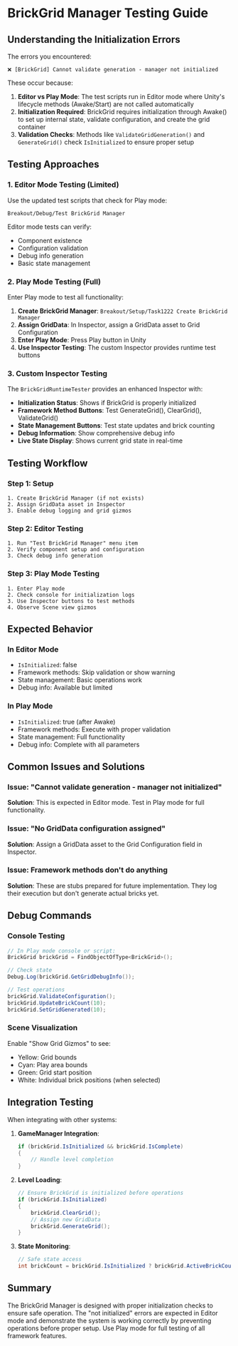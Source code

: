 # BrickGrid Manager Testing Guide

## Understanding the Initialization Errors

The errors you encountered:
```
❌ [BrickGrid] Cannot validate generation - manager not initialized
```

These occur because:

1. **Editor vs Play Mode**: The test scripts run in Editor mode where Unity's lifecycle methods (Awake/Start) are not called automatically
2. **Initialization Required**: BrickGrid requires initialization through Awake() to set up internal state, validate configuration, and create the grid container
3. **Validation Checks**: Methods like `ValidateGridGeneration()` and `GenerateGrid()` check `IsInitialized` to ensure proper setup

## Testing Approaches

### 1. Editor Mode Testing (Limited)

Use the updated test scripts that check for Play mode:
```
Breakout/Debug/Test BrickGrid Manager
```

Editor mode tests can verify:
- Component existence
- Configuration validation
- Debug info generation
- Basic state management

### 2. Play Mode Testing (Full)

Enter Play mode to test all functionality:

1. **Create BrickGrid Manager**: `Breakout/Setup/Task1222 Create BrickGrid Manager`
2. **Assign GridData**: In Inspector, assign a GridData asset to Grid Configuration
3. **Enter Play Mode**: Press Play button in Unity
4. **Use Inspector Testing**: The custom Inspector provides runtime test buttons

### 3. Custom Inspector Testing

The `BrickGridRuntimeTester` provides an enhanced Inspector with:

- **Initialization Status**: Shows if BrickGrid is properly initialized
- **Framework Method Buttons**: Test GenerateGrid(), ClearGrid(), ValidateGrid()
- **State Management Buttons**: Test state updates and brick counting
- **Debug Information**: Show comprehensive debug info
- **Live State Display**: Shows current grid state in real-time

## Testing Workflow

### Step 1: Setup
```
1. Create BrickGrid Manager (if not exists)
2. Assign GridData asset in Inspector
3. Enable debug logging and grid gizmos
```

### Step 2: Editor Testing
```
1. Run "Test BrickGrid Manager" menu item
2. Verify component setup and configuration
3. Check debug info generation
```

### Step 3: Play Mode Testing
```
1. Enter Play mode
2. Check console for initialization logs
3. Use Inspector buttons to test methods
4. Observe Scene view gizmos
```

## Expected Behavior

### In Editor Mode
- `IsInitialized`: false
- Framework methods: Skip validation or show warning
- State management: Basic operations work
- Debug info: Available but limited

### In Play Mode
- `IsInitialized`: true (after Awake)
- Framework methods: Execute with proper validation
- State management: Full functionality
- Debug info: Complete with all parameters

## Common Issues and Solutions

### Issue: "Cannot validate generation - manager not initialized"
**Solution**: This is expected in Editor mode. Test in Play mode for full functionality.

### Issue: "No GridData configuration assigned"
**Solution**: Assign a GridData asset to the Grid Configuration field in Inspector.

### Issue: Framework methods don't do anything
**Solution**: These are stubs prepared for future implementation. They log their execution but don't generate actual bricks yet.

## Debug Commands

### Console Testing
```csharp
// In Play mode console or script:
BrickGrid brickGrid = FindObjectOfType<BrickGrid>();

// Check state
Debug.Log(brickGrid.GetGridDebugInfo());

// Test operations
brickGrid.ValidateConfiguration();
brickGrid.UpdateBrickCount(10);
brickGrid.SetGridGenerated(10);
```

### Scene Visualization
Enable "Show Grid Gizmos" to see:
- Yellow: Grid bounds
- Cyan: Play area bounds
- Green: Grid start position
- White: Individual brick positions (when selected)

## Integration Testing

When integrating with other systems:

1. **GameManager Integration**:
   ```csharp
   if (brickGrid.IsInitialized && brickGrid.IsComplete)
   {
       // Handle level completion
   }
   ```

2. **Level Loading**:
   ```csharp
   // Ensure BrickGrid is initialized before operations
   if (brickGrid.IsInitialized)
   {
       brickGrid.ClearGrid();
       // Assign new GridData
       brickGrid.GenerateGrid();
   }
   ```

3. **State Monitoring**:
   ```csharp
   // Safe state access
   int brickCount = brickGrid.IsInitialized ? brickGrid.ActiveBrickCount : 0;
   ```

## Summary

The BrickGrid Manager is designed with proper initialization checks to ensure safe operation. The "not initialized" errors are expected in Editor mode and demonstrate the system is working correctly by preventing operations before proper setup. Use Play mode for full testing of all framework features.